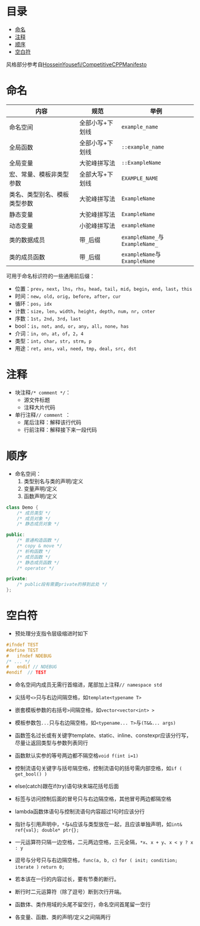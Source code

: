 # 目录
<!-- vim-markdown-toc GFM -->

- [命名](#命名)
- [注释](#注释)
- [顺序](#顺序)
- [空白符](#空白符)

<!-- vim-markdown-toc -->

风格部分参考自[HosseinYousefi/CompetitiveCPPManifesto](https://github.com/HosseinYousefi/CompetitiveCPPManifesto)

# 命名
| 内容                         | 规范            | 举例                           |
|------------------------------|-----------------|--------------------------------|
| 命名空间                     | 全部小写+下划线 | `example_name`                 |
| 全局函数                     | 全部小写+下划线 | `::example_name`               |
| 全局变量                     | 大驼峰拼写法    | `::ExampleName`                |
| 宏、常量、模板非类型参数     | 全部大写+下划线 | `EXAMPLE_NAME`                 |
| 类名、类型别名、模板类型参数 | 大驼峰拼写法    | `ExampleName`                  |
| 静态变量                     | 大驼峰拼写法    | `ExampleName`                  |
| 动态变量                     | 小驼峰拼写法    | `exampleName`                  |
| 类的数据成员                 | 带`_`后缀       | `exampleName_`与`ExampleName_` |
| 类的成员函数                 | 带`_`后缀       | `exampleName`与`ExampleName`   |

可用于命名标识符的一些通用前后缀：
* 位置：`prev`，`next`，`lhs`，`rhs`，`head`，`tail`，`mid`，`begin`，`end`，`last`，`this`
* 时间：`new`，`old`，`orig`，`before`，`after`，`cur`
* 循环：`pos`，`idx`
* 计数：`size`，`len`，`width`，`height`，`depth`，`num`，`nr`，`cnter`
* 序数：`1st`，`2nd`，`3rd`，`last`
* bool：`is`，`not`，`and`，`or`，`any`，`all`，`none`，`has`
* 介词：`in`，`on`，`at`，`of`，`2`，`4`
* 类型：`int`，`char`，`str`，`strm`，`p`
* 用途：`ret`，`ans`，`val`，`need`，`tmp`，`deal`，`src`，`dst`


# 注释
* 块注释`/* comment */`：
    * 源文件标题
    * 注释大片代码
* 单行注释`// comment `：
    * 尾后注释：解释该行代码
    * 行前注释：解释接下来一段代码


# 顺序
* 命名空间：
    1. 类型别名与类的声明/定义
    2. 变量声明/定义
    3. 函数声明/定义
```cpp
class Demo {
    /* 成员类型 */
    /* 成员对象 */
    /* 静态成员对象 */

public:
    /* 普通构造函数 */
    /* copy & move */
    /* 析构函数 */
    /* 成员函数 */
    /* 静态成员函数 */
    /* operator */

private:
    /* public段有需要private的移到此处 */
};
```


# 空白符
* 预处理分支指令层级缩进时如下
```c
#ifndef TEST
#define TEST
#   ifndef NDEBUG
/* ... */
#   endif // NDEBUG
#endif  // TEST
```
* 命名空间内成员无需行首缩进，尾部加上注释`// namespace std`

* 尖括号`<>`只与右边间隔空格，如`template<typename T>`
* 嵌套模板参数的右括号`>`间隔空格，如`vector<vector<int> >`
* 模板参数包`...`只与右边隔空格，如`<typename... T>`与`(T&&... args)`

* 函数签名过长或有关键字template、static、inline、constexpr应该分行写，尽量让返回类型与参数列表同行
* 函数默认实参的等号两边都不隔空格`void f(int i=1)`

* 控制流语句关键字与括号隔空格，控制流语句的括号需内部空格，如`if ( get_bool() )`
* else(catch)跟在if(try)语句块末端花括号后面
* 标签与访问控制后面的冒号只与右边隔空格，其他冒号两边都隔空格
* lambda函数体语句与控制流语句内容超过1句时应该分行

* 指针与引用声明中，`*`与`&`应该与类型放在一起，且应该单独声明，如`int& ref{val}; double* ptr{};`

* 一元运算符只隔一边空格，二元两边空格，三元全隔，`*x`、`x + y`、`x < y ? x : y`
* 逗号与分号只与右边隔空格，`func(a, b, c)` `for ( init; condition; iterate )` `return 0;`

* 若本该在一行的内容过长，要有节奏的断行。
* 断行时二元运算符（除了逗号）断到次行开端。

* 函数体、类作用域的头尾不留空行，命名空间首尾留一空行
* 各变量、函数、类的声明/定义之间隔两行
